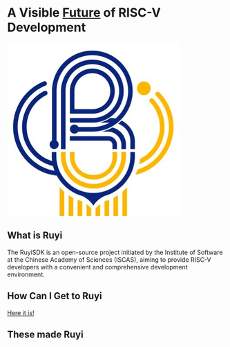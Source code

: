 # A Visible [Future](https://mirror.iscas.ac.cn/ruyisdk/ruyi/testing/) of RISC-V Development

![06Fqm6GH_400x400.jpg](./img/06Fqm6GH_400x400.jpg)

## What is Ruyi

The RuyiSDK is an open-source project initiated by the Institute of Software at the Chinese Academy of Sciences (ISCAS), 
aiming to provide RISC-V developers with a convenient and comprehensive development environment.

## How Can I Get to Ruyi

[Here it is!](https://github.com/ruyisdk/ruyi?tab=readme-ov-file)

## These made Ruyi


